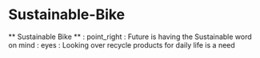 # Sustainable-Bike
** Sustainable Bike **
: point_right : Future is having the Sustainable word on mind
: eyes : Looking over recycle products for daily life is a need
